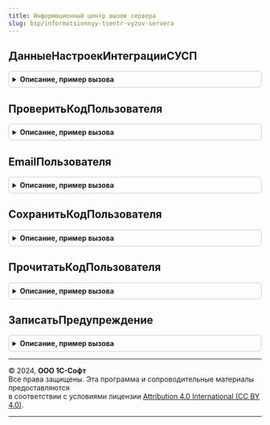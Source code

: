 ```yaml
---
title: Информационный центр вызов сервера
slug: bsp/informatsionnyy-tsentr-vyzov-servera
---
```



## ДанныеНастроекИнтеграцииСУСП
<details style="margin: 1em 0; padding: 0.5em; border: 1px solid #ccc; border-radius: 6px;">

<summary style="font-weight: bold; cursor: pointer;">Описание, пример вызова</summary>

```bsl

// Информация о подключении локальной базы к службе поддержки
//
// Возвращаемое значение:
//  Структура - содержит поля:
//  	* АдресВнешнегоАнонимногоИнтерфейсаУСП - Строка - адрес HTTP-сервиса ext_sd службы поддержки
//  	* АдресАнонимногоСервисаИнтеграцииСИнформационнымЦентромУСП - Строка - адрес web-сервиса службы поддержки
//  	* ПодтвержденКодДляИнтеграцииСУСП - Булево - если Истина, то база подключена к службе поддержки
//  	* АдресПочтыАбонентаДляИнтеграцииСУСП - Строка - E-mail пользователя,
//			от имени которого локальной база подключена к службе поддержки
//  	* КодРегистрацииВУСП - Строка - код, при помощи которого база зарегистрирована в службе поддержки
//
Функция ДанныеНастроекИнтеграцииСУСП() Экспорт
```

Пример вызова
```bsl
Результат = ИнформационныйЦентрВызовСервера.ДанныеНастроекИнтеграцииСУСП() 
```
</details>

## ПроверитьКодПользователя
<details style="margin: 1em 0; padding: 0.5em; border: 1px solid #ccc; border-radius: 6px;">

<summary style="font-weight: bold; cursor: pointer;">Описание, пример вызова</summary>

```bsl

// Проверяет код пользователя для работы со службой поддержки.
//
// Параметры:
//  КодПользователя	 - Строка - проверяемый код
//  Email			 - Строка - e-mail пользователя, код которого проверяется
//
// Возвращаемое значение:
//  Структура - с полями:
//  	* КодВерный - Булево
//  	* ТекстСообщения - Строка - заполянется, если код некорректен
//
Функция ПроверитьКодПользователя(КодПользователя, Email) Экспорт
```

Пример вызова
```bsl
Результат = ИнформационныйЦентрВызовСервера.ПроверитьКодПользователя(КодПользователя, Email) 
```
</details>

## EmailПользователя
<details style="margin: 1em 0; padding: 0.5em; border: 1px solid #ccc; border-radius: 6px;">

<summary style="font-weight: bold; cursor: pointer;">Описание, пример вызова</summary>

```bsl


// Email пользователя для работы с обращениями
//
// Возвращаемое значение:
//  Строка - e-mail
//
Функция EmailПользователя() Экспорт
```

Пример вызова
```bsl
Результат = ИнформационныйЦентрВызовСервера.EmailПользователя() 
```
</details>

## СохранитьКодПользователя
<details style="margin: 1em 0; padding: 0.5em; border: 1px solid #ccc; border-radius: 6px;">

<summary style="font-weight: bold; cursor: pointer;">Описание, пример вызова</summary>

```bsl

Процедура СохранитьКодПользователя(Знач ИмяКомпьютера = Неопределено, Экспорт
```

Пример вызова
```bsl
ИнформационныйЦентрВызовСервера.СохранитьКодПользователя(ИмяКомпьютера, );
```
</details>

## ПрочитатьКодПользователя
<details style="margin: 1em 0; padding: 0.5em; border: 1px solid #ccc; border-radius: 6px;">

<summary style="font-weight: bold; cursor: pointer;">Описание, пример вызова</summary>

```bsl

// Прочитать код пользователя.
//
// Параметры:
//  ИмяКомпьютера - Строка - имя компьютера
//
// Возвращаемое значение:
//  Строка - код пользователя.
Функция ПрочитатьКодПользователя(Знач ИмяКомпьютера) Экспорт
```

Пример вызова
```bsl
Результат = ИнформационныйЦентрВызовСервера.ПрочитатьКодПользователя(ИмяКомпьютера) 
```
</details>

## ЗаписатьПредупреждение
<details style="margin: 1em 0; padding: 0.5em; border: 1px solid #ccc; border-radius: 6px;">

<summary style="font-weight: bold; cursor: pointer;">Описание, пример вызова</summary>

```bsl

// Записывает предупреждение в ЖР.
//
Процедура ЗаписатьПредупреждение(ТекстПредупреждения) Экспорт
```

Пример вызова
```bsl
ИнформационныйЦентрВызовСервера.ЗаписатьПредупреждение(ТекстПредупреждения) 
```
</details>

---

© 2024, **ООО 1С-Софт**  
Все права защищены. Эта программа и сопроводительные материалы предоставляются  
в соответствии с условиями лицензии [Attribution 4.0 International (CC BY 4.0)](https://creativecommons.org/licenses/by/4.0/legalcode).

---
